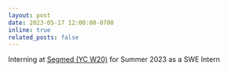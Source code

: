 ```yaml
---
layout: post
date: 2023-05-17 12:00:00-0700
inline: true
related_posts: false
---
```


Interning at [Segmed (YC W20)](https://www.segmed.ai/) for Summer 2023 as a SWE Intern
